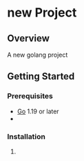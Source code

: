 # new Project

## Overview

A new golang project

## Getting Started

### Prerequisites

-   [Go](https://golang.org/dl/) 1.19 or later
-

### Installation

1.
